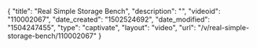 {
    "title": "Real Simple Storage Bench",
    "description": "",
    "videoid": "110002067",
    "date_created": "1502524692",
    "date_modified": "1504247455",
    "type": "captivate",
    "layout": "video",
    "url": "\/v\/real-simple-storage-bench\/110002067"
}